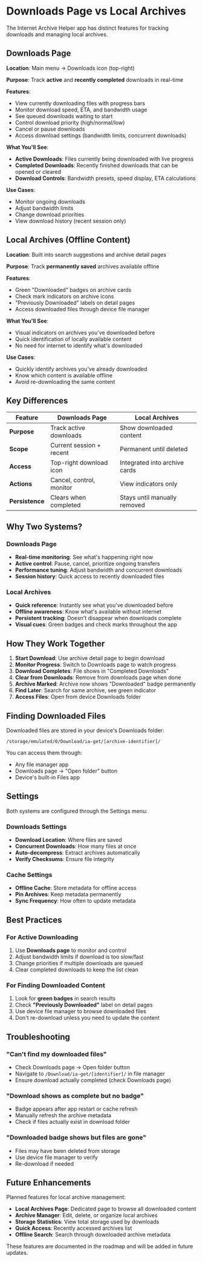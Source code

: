 # Downloads Page vs Local Archives

The Internet Archive Helper app has distinct features for tracking downloads and managing local archives.

## Downloads Page

**Location**: Main menu → Downloads icon (top-right)

**Purpose**: Track **active** and **recently completed** downloads in real-time

**Features**:
- View currently downloading files with progress bars
- Monitor download speed, ETA, and bandwidth usage
- See queued downloads waiting to start
- Control download priority (high/normal/low)
- Cancel or pause downloads
- Access download settings (bandwidth limits, concurrent downloads)

**What You'll See**:
- **Active Downloads**: Files currently being downloaded with live progress
- **Completed Downloads**: Recently finished downloads that can be opened or cleared
- **Download Controls**: Bandwidth presets, speed display, ETA calculations

**Use Cases**:
- Monitor ongoing downloads
- Adjust bandwidth limits
- Change download priorities
- View download history (recent session only)

## Local Archives (Offline Content)

**Location**: Built into search suggestions and archive detail pages

**Purpose**: Track **permanently saved** archives available offline

**Features**:
- Green "Downloaded" badges on archive cards
- Check mark indicators on archive icons
- "Previously Downloaded" labels on detail pages
- Access downloaded files through device file manager

**What You'll See**:
- Visual indicators on archives you've downloaded before
- Quick identification of locally available content
- No need for internet to identify what's downloaded

**Use Cases**:
- Quickly identify archives you've already downloaded
- Know which content is available offline
- Avoid re-downloading the same content

## Key Differences

| Feature | Downloads Page | Local Archives |
|---------|---------------|----------------|
| **Purpose** | Track active downloads | Show downloaded content |
| **Scope** | Current session + recent | Permanent until deleted |
| **Access** | Top-right download icon | Integrated into archive cards |
| **Actions** | Cancel, control, monitor | View indicators only |
| **Persistence** | Clears when completed | Stays until manually removed |

## Why Two Systems?

### Downloads Page
- **Real-time monitoring**: See what's happening right now
- **Active control**: Pause, cancel, prioritize ongoing transfers
- **Performance tuning**: Adjust bandwidth and concurrent downloads
- **Session history**: Quick access to recently downloaded files

### Local Archives
- **Quick reference**: Instantly see what you've downloaded before
- **Offline awareness**: Know what's available without internet
- **Persistent tracking**: Doesn't disappear when downloads complete
- **Visual cues**: Green badges and check marks throughout the app

## How They Work Together

1. **Start Download**: Use archive detail page to begin download
2. **Monitor Progress**: Switch to Downloads page to watch progress
3. **Download Completes**: File shows in "Completed Downloads"
4. **Clear from Downloads**: Remove from downloads page when done
5. **Archive Marked**: Archive now shows "Downloaded" badge permanently
6. **Find Later**: Search for same archive, see green indicator
7. **Access Files**: Open from device Downloads folder

## Finding Downloaded Files

Downloaded files are stored in your device's Downloads folder:

```
/storage/emulated/0/Download/ia-get/[archive-identifier]/
```

You can access them through:
- Any file manager app
- Downloads page → "Open folder" button
- Device's built-in Files app

## Settings

Both systems are configured through the Settings menu:

### Downloads Settings
- **Download Location**: Where files are saved
- **Concurrent Downloads**: How many files at once
- **Auto-decompress**: Extract archives automatically
- **Verify Checksums**: Ensure file integrity

### Cache Settings
- **Offline Cache**: Store metadata for offline access
- **Pin Archives**: Keep metadata permanently
- **Sync Frequency**: How often to update metadata

## Best Practices

### For Active Downloading
1. Use **Downloads page** to monitor and control
2. Adjust bandwidth limits if download is too slow/fast
3. Change priorities if multiple downloads are queued
4. Clear completed downloads to keep the list clean

### For Finding Downloaded Content
1. Look for **green badges** in search results
2. Check **"Previously Downloaded"** label on detail pages
3. Use device file manager to browse downloaded files
4. Don't re-download unless you need to update the content

## Troubleshooting

### "Can't find my downloaded files"
- Check Downloads page → Open folder button
- Navigate to `/Download/ia-get/[identifier]/` in file manager
- Ensure download actually completed (check Downloads page)

### "Download shows as complete but no badge"
- Badge appears after app restart or cache refresh
- Manually refresh the archive metadata
- Check if files actually exist in download folder

### "Downloaded badge shows but files are gone"
- Files may have been deleted from storage
- Use device file manager to verify
- Re-download if needed

## Future Enhancements

Planned features for local archive management:

- **Local Archives Page**: Dedicated page to browse all downloaded content
- **Archive Manager**: Edit, delete, or organize local archives
- **Storage Statistics**: View total storage used by downloads
- **Quick Access**: Recently accessed archives list
- **Offline Search**: Search through downloaded archive metadata

These features are documented in the roadmap and will be added in future updates.

